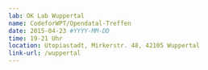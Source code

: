 ```yaml
---
lab: OK Lab Wuppertal
name: CodeforWPT/Opendatal-Treffen
date: 2015-04-23 #YYYY-MM-DD
time: 19-21 Uhr
location: Utopiastadt, Mirkerstr. 48, 42105 Wuppertal
link-url: /wuppertal
---
```


